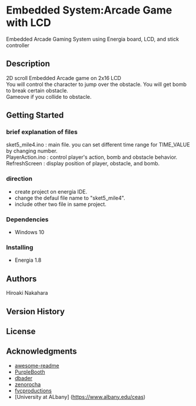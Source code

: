 
# Embedded System:Arcade Game with LCD
Embedded Arcade Gaming System using Energia board, LCD, and stick controller

## Description
 2D scroll Embedded Arcade game on 2x16 LCD <br/>
 You will control the character to jump over the obstacle. You will get bomb to break certain obstacle.<br/>
 Gameove if you collide to obstacle.<br/>

## Getting Started

### brief explanation of files    
sket5_mile4.ino : main file. you can set different time range for TIME_VALUE by changing number.<br/>
PlayerAction.ino : control player's action, bomb and obstacle behavior.<br/>
RefreshScreen : display position of player, obstacle, and bomb.<br/>
### direction
* create project on energia IDE.
* change the defaul file name to "sket5_mile4".
* include other two file in same project. 
### Dependencies

* Windows 10

### Installing
* Energia 1.8

## Authors

 Hiroaki Nakahara

## Version History

## License
 
## Acknowledgments

* [awesome-readme](https://github.com/matiassingers/awesome-readme)
* [PurpleBooth](https://gist.github.com/PurpleBooth/109311bb0361f32d87a2)
* [dbader](https://github.com/dbader/readme-template)
* [zenorocha](https://gist.github.com/zenorocha/4526327)
* [fvcproductions](https://gist.github.com/fvcproductions/1bfc2d4aecb01a834b46)
* [University at ALbany] (https://www.albany.edu/ceas)
